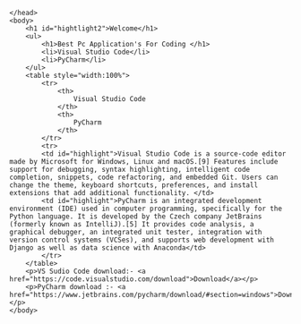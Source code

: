 <!DOCTYPE html>
<html lang="en">
    <head>
        <meta charset="UTF=8">
        <meta name="viewport" content="width=device width,initial-scale=1">
        <title>creating your ideas!</title>
        <style>
            table,th,td {border: 1px solid black;}
        </style>
        <link rel="stylesheet" href="backgroung.css">
        
    </head>
    <body>
        <h1 id="hightlight2">Welcome</h1>
        <ul>
            <h1>Best Pc Application's For Coding </h1>
            <li>Visual Studio Code</li>
            <li>PyCharm</li>
        </ul>
        <table style="width:100%">
            <tr>
                <th>
                    Visual Studio Code
                </th>
                <th>
                    PyCharm
                </th>
            </tr>
            <tr>
            <td id="highlight">Visual Studio Code is a source-code editor made by Microsoft for Windows, Linux and macOS.[9] Features include support for debugging, syntax highlighting, intelligent code completion, snippets, code refactoring, and embedded Git. Users can change the theme, keyboard shortcuts, preferences, and install extensions that add additional functionality. </td>
            <td id="highlight">PyCharm is an integrated development environment (IDE) used in computer programming, specifically for the Python language. It is developed by the Czech company JetBrains (formerly known as IntelliJ).[5] It provides code analysis, a graphical debugger, an integrated unit tester, integration with version control systems (VCSes), and supports web development with Django as well as data science with Anaconda</td>
            </tr>
        </table>
        <p>VS Sudio Code download:- <a href="https://code.visualstudio.com/download">Download</a></p>
        <p>PyCharm download :- <a href="https://www.jetbrains.com/pycharm/download/#section=windows">Download</a></p>
    </body> 
</html>



